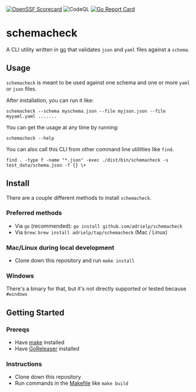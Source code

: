 [![OpenSSF Scorecard](https://api.securityscorecards.dev/projects/github.com/adrielp/schemacheck/badge)](https://api.securityscorecards.dev/projects/github.com/adrielp/schemacheck)
![CodeQL](https://github.com/adrielp/schemacheck/workflows/CodeQL/badge.svg?branch=main)
[![Go Report Card](https://goreportcard.com/badge/github.com/adrielp/schemacheck)](https://goreportcard.com/report/github.com/adrielp/schemacheck)

# schemacheck
A CLI utility written in [go](go.dev) that validates `json` and `yaml` files
against a `schema`.

## Usage 
`schemacheck` is meant to be used against one schema and one or more `yaml` or
`json` files. 

After installation, you can run it like:
```
schemacheck --schema myschema.json --file myjson.json --file myyaml.yaml .......
```

You can get the usage at any time by running:
```
schemacheck --help
```

You can also call this CLI from other command line utililties like `find`.
```
find . -type f -name "*.json" -exec ./dist/bin/schemacheck -s test_data/schema.json -f {} \+
```

## Install
There are a couple different methods to install `schemacheck`.

### Preferred methods
* Via `go` (recommended): `go install github.com/adrielp/schemacheck`
* Via `brew`: `brew install adrielp/tap/schemacheck` (Mac / Linux)


### Mac/Linux during local development
* Clone down this repository and run `make install`

### Windows
There's a binary for that, but it's not directly supported or tested because `#windows`

## Getting Started
### Prereqs
* Have [make](https://www.gnu.org/software/make/) installed
* Have [GoReleaser](https://goreleaser.com/) installed

### Instructions
* Clone down this repository
* Run commands in the [Makefile](./Makefile) like `make build`
